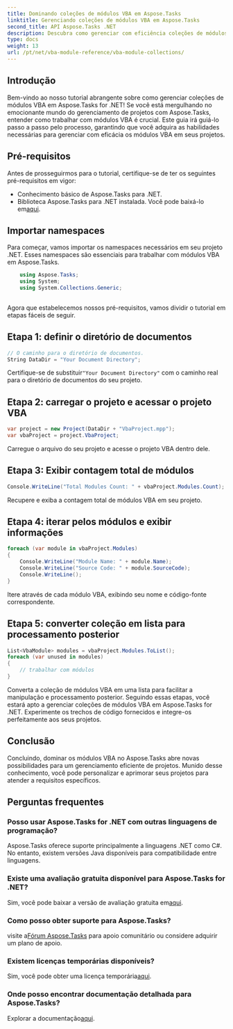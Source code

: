 ```yaml
---
title: Dominando coleções de módulos VBA em Aspose.Tasks
linktitle: Gerenciando coleções de módulos VBA em Aspose.Tasks
second_title: API Aspose.Tasks .NET
description: Descubra como gerenciar com eficiência coleções de módulos VBA em Aspose.Tasks for .NET. Guia passo a passo para integração perfeita em seus projetos.
type: docs
weight: 13
url: /pt/net/vba-module-reference/vba-module-collections/
---
```

## Introdução
Bem-vindo ao nosso tutorial abrangente sobre como gerenciar coleções de módulos VBA em Aspose.Tasks for .NET! Se você está mergulhando no emocionante mundo do gerenciamento de projetos com Aspose.Tasks, entender como trabalhar com módulos VBA é crucial. Este guia irá guiá-lo passo a passo pelo processo, garantindo que você adquira as habilidades necessárias para gerenciar com eficácia os módulos VBA em seus projetos.
## Pré-requisitos
Antes de prosseguirmos para o tutorial, certifique-se de ter os seguintes pré-requisitos em vigor:
- Conhecimento básico de Aspose.Tasks para .NET.
-  Biblioteca Aspose.Tasks para .NET instalada. Você pode baixá-lo em[aqui](https://releases.aspose.com/tasks/net/).
## Importar namespaces
Para começar, vamos importar os namespaces necessários em seu projeto .NET. Esses namespaces são essenciais para trabalhar com módulos VBA em Aspose.Tasks.
```csharp
    using Aspose.Tasks;
    using System;
    using System.Collections.Generic;
    
```
Agora que estabelecemos nossos pré-requisitos, vamos dividir o tutorial em etapas fáceis de seguir.
## Etapa 1: definir o diretório de documentos
```csharp
// O caminho para o diretório de documentos.
String DataDir = "Your Document Directory";
```
 Certifique-se de substituir`"Your Document Directory"` com o caminho real para o diretório de documentos do seu projeto.
## Etapa 2: carregar o projeto e acessar o projeto VBA
```csharp
var project = new Project(DataDir + "VbaProject.mpp");
var vbaProject = project.VbaProject;
```
Carregue o arquivo do seu projeto e acesse o projeto VBA dentro dele.
## Etapa 3: Exibir contagem total de módulos
```csharp
Console.WriteLine("Total Modules Count: " + vbaProject.Modules.Count);
```
Recupere e exiba a contagem total de módulos VBA em seu projeto.
## Etapa 4: iterar pelos módulos e exibir informações
```csharp
foreach (var module in vbaProject.Modules)
{
    Console.WriteLine("Module Name: " + module.Name);
    Console.WriteLine("Source Code: " + module.SourceCode);
    Console.WriteLine();
}
```
Itere através de cada módulo VBA, exibindo seu nome e código-fonte correspondente.
## Etapa 5: converter coleção em lista para processamento posterior
```csharp
List<VbaModule> modules = vbaProject.Modules.ToList();
foreach (var unused in modules)
{
    // trabalhar com módulos
}
```
Converta a coleção de módulos VBA em uma lista para facilitar a manipulação e processamento posterior.
Seguindo essas etapas, você estará apto a gerenciar coleções de módulos VBA em Aspose.Tasks for .NET. Experimente os trechos de código fornecidos e integre-os perfeitamente aos seus projetos.
## Conclusão
Concluindo, dominar os módulos VBA no Aspose.Tasks abre novas possibilidades para um gerenciamento eficiente de projetos. Munido desse conhecimento, você pode personalizar e aprimorar seus projetos para atender a requisitos específicos.
## Perguntas frequentes
### Posso usar Aspose.Tasks for .NET com outras linguagens de programação?
Aspose.Tasks oferece suporte principalmente a linguagens .NET como C#. No entanto, existem versões Java disponíveis para compatibilidade entre linguagens.
### Existe uma avaliação gratuita disponível para Aspose.Tasks for .NET?
Sim, você pode baixar a versão de avaliação gratuita em[aqui](https://releases.aspose.com/).
### Como posso obter suporte para Aspose.Tasks?
 visite a[Fórum Aspose.Tasks](https://forum.aspose.com/c/tasks/15) para apoio comunitário ou considere adquirir um plano de apoio.
### Existem licenças temporárias disponíveis?
 Sim, você pode obter uma licença temporária[aqui](https://purchase.aspose.com/temporary-license/).
### Onde posso encontrar documentação detalhada para Aspose.Tasks?
 Explorar a documentação[aqui](https://reference.aspose.com/tasks/net/).
